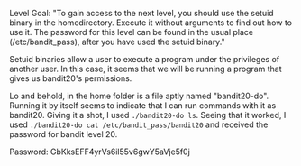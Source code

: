 Level Goal: "To gain access to the next level, you should use the setuid binary in the homedirectory. Execute it without arguments to find out how to use it. The password for this level can be found in the usual place (/etc/bandit_pass), after you have used the setuid binary."

Setuid binaries allow a user to execute a program under the privileges of another user. In this case, it seems that we will be running a program that gives us bandit20's permissions.

Lo and behold, in the home folder is a file aptly named "bandit20-do". Running it by itself seems to indicate that I can run commands with it as bandit20. Giving it a shot, I used `./bandit20-do ls`. Seeing that it worked, I used `./bandit20-do cat /etc/bandit_pass/bandit20` and received the password for bandit level 20.

Password: GbKksEFF4yrVs6il55v6gwY5aVje5f0j
